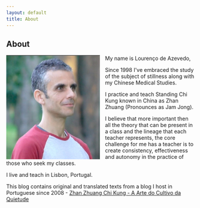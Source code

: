 ```yaml
---
layout: default
title: About
---
```

## About

<p><img src="/images/foto.jpg" class="profile" style="float: left; margin-right: 1em; margin-bottom: 0.1em; width: 250px;"></p>

My name is Lourenço de Azevedo, 

Since 1998 I've embraced the study of the subject of stillness along with my Chinese Medical Studies.

I practice and teach Standing Chi Kung known in China as Zhan Zhuang (Pronounces as Jam Jong).

I believe that more important then all the theory that can be present in
a class and the lineage that each teacher represents, the core challenge
for me has a teacher is to create consistency, effectiveness and autonomy
in the practice of those who seek my classes.

I live and teach in Lisbon, Portugal.

This blog contains original and translated texts from a blog I host in Portuguese since 2008 - [Zhan Zhuang Chi Kung - A Arte do Cultivo da Quietude](http://lourencoazevedo.com)
